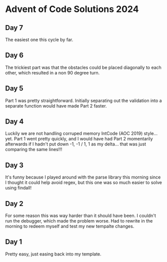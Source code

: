 # Advent of Code Solutions 2024

## Day 7
The easiest one this cycle by far.

## Day 6
The trickiest part was that the obstacles could be placed diagonally to each other, which resulted in a non 90 degree turn. 

## Day 5
Part 1 was pretty straightforward. Initially separating out the validation into a separate function would have made Part 2 faster.

## Day 4
Luckily we are not handling corruped memory IntCode (AOC 2019) style... yet.
Part 1 went pretty quickly, and I would have had Part 2 momentarily afterwards if I hadn't put down -1, -1 / 1, 1 as my delta... that was just comparing the same lines!!!

## Day 3
It's funny because I played around with the parse library this morning since I thought it could help avoid regex, but this one was so much easier to solve using findall!

## Day 2
For some reason this was way harder than it should have been.
I couldn't run the debugger, which made the problem worse. Had to rewrite in the morning to redeem myself and test my new tempalte changes.

## Day 1
Pretty easy, just easing back into my template.